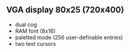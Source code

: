 VGA display 80x25 (720x400)
-----------------
 - dual cog
 - RAM font (8x16)
 - paletted mode (256 user-definable entries)
 - two text cursors
